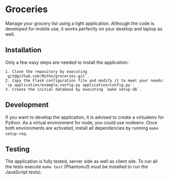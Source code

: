 # Groceries

Manage your grocery list using a light application. Although the code is developed for mobile use, it works perfectly on your desktop and laptop as well.

## Installation

Only a few easy steps are needed to install the application:

    1. Clone the repository by executing `git@github.com:Mytho/groceries.git`.
    2. Copy the Flask configuration file and modify it to meet your needs: `cp application/example.config.py application/config.py`.
    3. Create the initial database by executing `make setup-db`.

## Development

If you want to develop the application, it is advised to create a virtualenv for Python. As a virtual environment for node, you could use nodeenv. Once both environments are activated, install all dependencies by running `make setup-req`.

## Testing

The application is fully tested, server side as well as client site. To run all the tests execute `make test` (PhantomJS must be installed to run the JavaScript tests).

